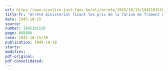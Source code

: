 ```yaml
---
url: https://www.ejustice.just.fgov.be/eli/arrete/1945/10/15/1945101510/justel
title-fr: "Arrêté ministériel fixant les prix de la farine de froment et de la farine de seigle"
date: 1945-10-15
source:
number: 1945101510
page: 888888
case: 1945-10-15/39
publication: 1945-10-18
starts:
modifies:
pdf-original:
pdf-consolidated:
---
```


